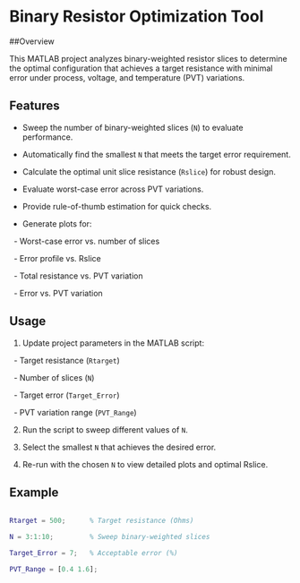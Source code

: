 # Binary Resistor Optimization Tool



##Overview



This MATLAB project analyzes binary-weighted resistor slices to determine the optimal configuration that achieves a target resistance with minimal error under process, voltage, and temperature (PVT) variations.



## Features



- Sweep the number of binary-weighted slices (`N`) to evaluate performance.

- Automatically find the smallest `N` that meets the target error requirement.

- Calculate the optimal unit slice resistance (`Rslice`) for robust design.

- Evaluate worst-case error across PVT variations.

- Provide rule-of-thumb estimation for quick checks.

- Generate plots for:

&nbsp; - Worst-case error vs. number of slices

&nbsp; - Error profile vs. Rslice

&nbsp; - Total resistance vs. PVT variation

&nbsp; - Error vs. PVT variation



## Usage



1. Update project parameters in the MATLAB script:

&nbsp;  - Target resistance (`Rtarget`)

&nbsp;  - Number of slices (`N`)

&nbsp;  - Target error (`Target_Error`)

&nbsp;  - PVT variation range (`PVT_Range`)



2. Run the script to sweep different values of `N`.



3. Select the smallest `N` that achieves the desired error.



4. Re-run with the chosen `N` to view detailed plots and optimal Rslice.



## Example



```matlab

Rtarget = 500;      % Target resistance (Ohms)

N = 3:1:10;         % Sweep binary-weighted slices

Target_Error = 7;   % Acceptable error (%)

PVT_Range = [0.4 1.6];

